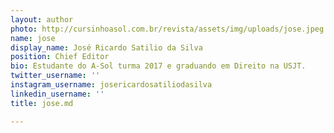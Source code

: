 ```yaml
---
layout: author
photo: http://cursinhoasol.com.br/revista/assets/img/uploads/jose.jpeg
name: jose
display_name: José Ricardo Satilio da Silva
position: Chief Editor
bio: Estudante do A-Sol turma 2017 e graduando em Direito na USJT.
twitter_username: ''
instagram_username: josericardosatiliodasilva
linkedin_username: ''
title: jose.md

---
```

